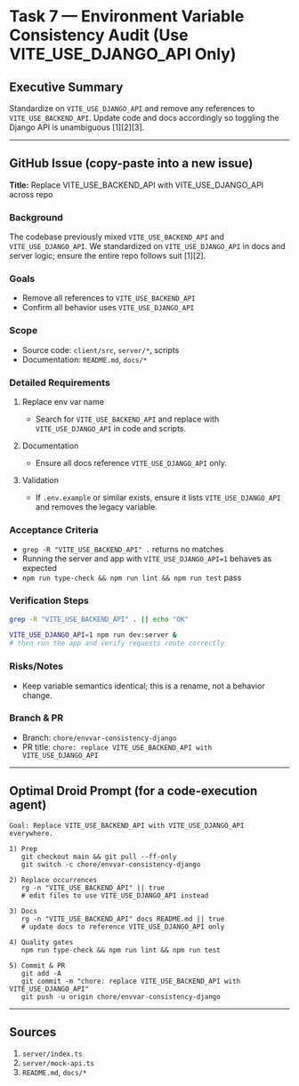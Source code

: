 # Task 7 — Environment Variable Consistency Audit (Use VITE_USE_DJANGO_API Only)

## Executive Summary
Standardize on `VITE_USE_DJANGO_API` and remove any references to `VITE_USE_BACKEND_API`. Update code and docs accordingly so toggling the Django API is unambiguous [1][2][3].

---

## GitHub Issue (copy-paste into a new issue)

**Title:** Replace VITE_USE_BACKEND_API with VITE_USE_DJANGO_API across repo

### Background
The codebase previously mixed `VITE_USE_BACKEND_API` and `VITE_USE_DJANGO_API`. We standardized on `VITE_USE_DJANGO_API` in docs and server logic; ensure the entire repo follows suit [1][2].

### Goals
- Remove all references to `VITE_USE_BACKEND_API`
- Confirm all behavior uses `VITE_USE_DJANGO_API`

### Scope
- Source code: `client/src`, `server/*`, scripts
- Documentation: `README.md`, `docs/*`

### Detailed Requirements
1) Replace env var name  
   - Search for `VITE_USE_BACKEND_API` and replace with `VITE_USE_DJANGO_API` in code and scripts.

2) Documentation  
   - Ensure all docs reference `VITE_USE_DJANGO_API` only.

3) Validation  
   - If `.env.example` or similar exists, ensure it lists `VITE_USE_DJANGO_API` and removes the legacy variable.

### Acceptance Criteria
- `grep -R "VITE_USE_BACKEND_API" .` returns no matches
- Running the server and app with `VITE_USE_DJANGO_API=1` behaves as expected
- `npm run type-check && npm run lint && npm run test` pass

### Verification Steps
```bash
grep -R "VITE_USE_BACKEND_API" . || echo "OK"

VITE_USE_DJANGO_API=1 npm run dev:server &
# then run the app and verify requests route correctly
```

### Risks/Notes
- Keep variable semantics identical; this is a rename, not a behavior change.

### Branch & PR
- Branch: `chore/envvar-consistency-django`
- PR title: `chore: replace VITE_USE_BACKEND_API with VITE_USE_DJANGO_API`

---

## Optimal Droid Prompt (for a code-execution agent)

```
Goal: Replace VITE_USE_BACKEND_API with VITE_USE_DJANGO_API everywhere.

1) Prep
   git checkout main && git pull --ff-only
   git switch -c chore/envvar-consistency-django

2) Replace occurrences
   rg -n "VITE_USE_BACKEND_API" || true
   # edit files to use VITE_USE_DJANGO_API instead

3) Docs
   rg -n "VITE_USE_BACKEND_API" docs README.md || true
   # update docs to reference VITE_USE_DJANGO_API only

4) Quality gates
   npm run type-check && npm run lint && npm run test

5) Commit & PR
   git add -A
   git commit -m "chore: replace VITE_USE_BACKEND_API with VITE_USE_DJANGO_API"
   git push -u origin chore/envvar-consistency-django
```

---

## Sources
1. `server/index.ts`  
2. `server/mock-api.ts`  
3. `README.md`, `docs/*`
